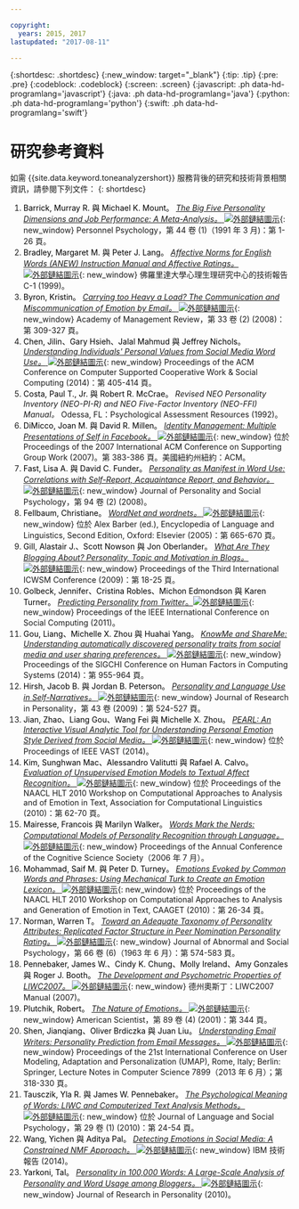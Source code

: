 ```yaml
---

copyright:
  years: 2015, 2017
lastupdated: "2017-08-11"

---
```


{:shortdesc: .shortdesc}
{:new_window: target="_blank"}
{:tip: .tip}
{:pre: .pre}
{:codeblock: .codeblock}
{:screen: .screen}
{:javascript: .ph data-hd-programlang='javascript'}
{:java: .ph data-hd-programlang='java'}
{:python: .ph data-hd-programlang='python'}
{:swift: .ph data-hd-programlang='swift'}

# 研究參考資料

如需 {{site.data.keyword.toneanalyzershort}} 服務背後的研究和技術背景相關資訊，請參閱下列文件：
{: shortdesc}

1.  <a id="bib-barrick" style="border-bottom:none; color:black">Barrick, Murray R. 與 Michael K. Mount。</a> [*The Big Five Personality Dimensions and Job Performance: A Meta-Analysis。* ![外部鏈結圖示](../../icons/launch-glyph.svg "外部鏈結圖示")](http://onlinelibrary.wiley.com/doi/10.1111/j.1744-6570.1991.tb00688.x/abstract){: new_window} Personnel Psychology，第 44 卷 (1)（1991 年 3 月)：第 1-26 頁。
1.  <a id="bib-bradley" style="border-bottom:none; color:black">Bradley, Margaret M. 與 Peter J. Lang。</a> [*Affective Norms for English Words (ANEW) Instruction Manual and Affective Ratings。* ![外部鏈結圖示](../../icons/launch-glyph.svg "外部鏈結圖示")](http://www.researchgate.net/publication/239604183_Affective_Norms_for_English_Words_%28ANEW%29_Instruction_Manual_and_Affective_Ratings){: new_window} 佛羅里達大學心理生理研究中心的技術報告 C-1 (1999)。
1.  <a id="bib-byron" style="border-bottom:none; color:black">Byron, Kristin。</a> [*Carrying too Heavy a Load? The Communication and Miscommunication of Emotion by Email。* ![外部鏈結圖示](../../icons/launch-glyph.svg "外部鏈結圖示")](http://amr.aom.org/content/33/2/309.short){: new_window}  Academy of Management Review，第 33 卷 (2) (2008)：第 309-327 頁。
1.  <a id="bib-chen" style="border-bottom:none; color:black">Chen, Jilin、Gary Hsieh、Jalal Mahmud 與 Jeffrey Nichols。</a> [*Understanding Individuals' Personal Values from Social Media Word Use。* ![外部鏈結圖示](../../icons/launch-glyph.svg "外部鏈結圖示")](http://dl.acm.org/citation.cfm?id=2531608){: new_window} Proceedings of the ACM Conference on Computer Supported Cooperative Work & Social Computing (2014)：第 405-414 頁。
1.  <a id="bib-costa" style="border-bottom:none; color:black">Costa, Paul T., Jr. 與 Robert R. McCrae。</a> *Revised NEO Personality Inventory (NEO-PI-R) and NEO Five-Factor Inventory (NEO-FFI) Manual。* Odessa, FL：Psychological Assessment Resources (1992)。
1.  <a id="bib-dimicco" style="border-bottom:none; color:black">DiMicco, Joan M. 與 David R. Millen。</a> [*Identity Management: Multiple Presentations of Self in Facebook。* ![外部鏈結圖示](../../icons/launch-glyph.svg "外部鏈結圖示")](http://dl.acm.org/citation.cfm?id=1316682){: new_window} 位於 Proceedings of the 2007 International ACM Conference on Supporting Group Work (2007)。第 383-386 頁。美國紐約州紐約：ACM。
1.  <a id="bib-fast" style="border-bottom:none; color:black">Fast, Lisa A. 與 David C. Funder。</a> [*Personality as Manifest in Word Use: Correlations with Self-Report, Acquaintance Report, and Behavior。* ![外部鏈結圖示](../../icons/launch-glyph.svg "外部鏈結圖示")](http://www.ncbi.nlm.nih.gov/pubmed/18211181){: new_window} Journal of Personality and Social Psychology，第 94 卷 (2) (2008)。
1.  <a id="bib-fellbaum" style="border-bottom:none; color:black">Fellbaum, Christiane。</a> [*WordNet and wordnets。* ![外部鏈結圖示](../../icons/launch-glyph.svg "外部鏈結圖示")](http://philpapers.org/rec/FELWAW){: new_window} 位於 Alex Barber (ed.), Encyclopedia of Language and Linguistics, Second Edition, Oxford: Elsevier (2005)：第 665-670 頁。
1.  <a id="bib-gill" style="border-bottom:none; color:black">Gill, Alastair J.、Scott Nowson 與 Jon Oberlander。</a> [*What Are They Blogging About? Personality, Topic and Motivation in Blogs。* ![外部鏈結圖示](../../icons/launch-glyph.svg "外部鏈結圖示")](http://kanagawa.lti.cs.cmu.edu/11719/sites/default/files/Gil-personality.pdf){: new_window} Proceedings of the Third International ICWSM Conference (2009)：第 18-25 頁。
1.  <a id="bib-golbeck" style="border-bottom:none; color:black">Golbeck, Jennifer、Cristina Robles、Michon Edmondson 與 Karen Turner。</a> [*Predicting Personality from Twitter*。![外部鏈結圖示](../../icons/launch-glyph.svg "外部鏈結圖示")](http://ieeexplore.ieee.org/document/6113107/){: new_window} Proceedings of the IEEE International Conference on Social Computing (2011)。
1.  <a id="bib-gou" style="border-bottom:none; color:black">Gou, Liang、Michelle X. Zhou 與 Huahai Yang。</a> [*KnowMe and ShareMe: Understanding automatically discovered personality traits from social media and user sharing preferences。* ![外部鏈結圖示](../../icons/launch-glyph.svg "外部鏈結圖示")](http://dl.acm.org/citation.cfm?id=2557398){: new_window} Proceedings of the SIGCHI Conference on Human Factors in Computing Systems (2014)：第 955-964 頁。
1.  <a id="bib-hirsh" style="border-bottom:none; color:black">Hirsh, Jacob B. 與 Jordan B. Peterson。</a> [*Personality and Language Use in Self-Narratives。* ![外部鏈結圖示](../../icons/launch-glyph.svg "外部鏈結圖示")](http://individual.utoronto.ca/jacobhirsh/publications/Hirsh_Peterson_2009_JRP.pdf){: new_window} Journal of Research in Personality，第 43 卷 (2009)：第 524-527 頁。
1.  <a id="bib-jian" style="border-bottom:none; color:black">Jian, Zhao、Liang Gou、Wang Fei 與 Michelle X. Zhou。</a> [*PEARL: An Interactive Visual Analytic Tool for Understanding Personal Emotion Style Derived from Social Media。* ![外部鏈結圖示](../../icons/launch-glyph.svg "外部鏈結圖示")](http://ieeexplore.ieee.org/document/7042496/){: new_window} 位於 Proceedings of IEEE VAST (2014)。
1.  <a id="bib-kim" style="border-bottom:none; color:black">Kim, Sunghwan Mac、Alessandro Valitutti 與 Rafael A. Calvo。</a> [*Evaluation of Unsupervised Emotion Models to Textual Affect Recognition。* ![外部鏈結圖示](../../icons/launch-glyph.svg "外部鏈結圖示")](http://anthology.aclweb.org/W/W10/W10-0208.pdf){: new_window} 位於 Proceedings of the NAACL HLT 2010 Workshop on Computational Approaches to Analysis and of Emotion in Text, Association for Computational Linguistics (2010)：第 62-70 頁。
1.  <a id="bib-mairesse" style="border-bottom:none; color:black">Mairesse, Francois 與 Marilyn Walker。</a> [*Words Mark the Nerds: Computational Models of Personality Recognition through Language。* ![外部鏈結圖示](../../icons/launch-glyph.svg "外部鏈結圖示")](https://games.soe.ucsc.edu/words-mark-nerds-computational-models-personality-recognition-through-language){: new_window} Proceedings of the Annual Conference of the Cognitive Science Society（2006 年 7 月）。
1.  <a id="bib-mohammad" style="border-bottom:none; color:black">Mohammad, Saif M. 與 Peter D. Turney。</a> [*Emotions Evoked by Common Words and Phrases: Using Mechanical Turk to Create an Emotion Lexicon。* ![外部鏈結圖示](../../icons/launch-glyph.svg "外部鏈結圖示")](http://dl.acm.org/citation.cfm?id=1860635){: new_window} 位於 Proceedings of the NAACL HLT 2010 Workshop on Computational Approaches to Analysis and Generation of Emotion in Text, CAAGET (2010)：第 26-34 頁。
1.  <a id="bib-norman" style="border-bottom:none; color:black">Norman, Warren T。</a> [*Toward an Adequate Taxonomy of Personality Attributes: Replicated Factor Structure in Peer Nomination Personality Rating。* ![外部鏈結圖示](../../icons/launch-glyph.svg "外部鏈結圖示")](http://psycnet.apa.org/journals/abn/66/6/574/){: new_window} Journal of Abnormal and Social Psychology，第 66 卷 (6)（1963 年 6 月）：第 574-583 頁。
1.  <a id="bib-pennebaker" style="border-bottom:none; color:black">Pennebaker, James W.、Cindy K. Chung、Molly Ireland、Amy Gonzales 與 Roger J. Booth。</a> [*The Development and Psychometric Properties of LIWC2007。* ![外部鏈結圖示](../../icons/launch-glyph.svg "外部鏈結圖示")](http://www.liwc.net/LIWC2007LanguageManual.pdf){: new_window} 德州奧斯丁：LIWC2007 Manual (2007)。
1.  <a id="" style="border-bottom:none; color:black">Plutchik, Robert。</a> [*The Nature of Emotions。* ![外部鏈結圖示](../../icons/launch-glyph.svg "外部鏈結圖示")](http://www.americanscientist.org/issues/feature/2001/4/the-nature-of-emotions){: new_window} American Scientist，第 89 卷 (4) (2001)：第 344 頁。
1.  <a id="bib-shen" style="border-bottom:none; color:black">Shen, Jianqiang、Oliver Brdiczka 與 Juan Liu。</a> [*Understanding Email Writers: Personality Prediction from Email Messages。* ![外部鏈結圖示](../../icons/launch-glyph.svg "外部鏈結圖示")](https://www.parc.com/publication/3428/understanding-email-writers.html){: new_window} Proceedings of the 21st International Conference on User Modeling, Adaptation and Personalization (UMAP), Rome, Italy; Berlin: Springer, Lecture Notes in Computer Science 7899（2013 年 6 月）；第 318-330 頁。
1.  <a id="bib-tausczik" style="border-bottom:none; color:black">Tausczik, Yla R. 與 James W. Pennebaker。</a> [*The Psychological Meaning of Words: LIWC and Computerized Text Analysis Methods。* ![外部鏈結圖示](../../icons/launch-glyph.svg "外部鏈結圖示")](http://jls.sagepub.com/content/29/1/24.abstract){: new_window} 位於 Journal of Language and Social Psychology，第 29 卷 (1) (2010)：第 24-54 頁。
1.  <a id="bib-wang" style="border-bottom:none; color:black">Wang, Yichen 與 Aditya Pal。</a> [*Detecting Emotions in Social Media: A Constrained NMF Approach。* ![外部鏈結圖示](../../icons/launch-glyph.svg "外部鏈結圖示")](http://www.cc.gatech.edu/~ywang/papers/EmoDetect.pdf){: new_window} IBM 技術報告 (2014)。
1.  <a id="bib-yarkoni" style="border-bottom:none; color:black">Yarkoni, Tal。</a> [*Personality in 100,000 Words: A Large-Scale Analysis of Personality and Word Usage among Bloggers。* ![外部鏈結圖示](../../icons/launch-glyph.svg "外部鏈結圖示")](http://www.ncbi.nlm.nih.gov/pmc/articles/PMC2885844/){: new_window} Journal of Research in Personality (2010)。

